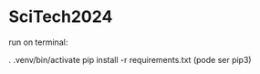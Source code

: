 # SciTech2024


run on terminal:


. .venv/bin/activate
pip install -r requirements.txt  (pode ser pip3)